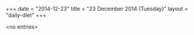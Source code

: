 +++
date = "2014-12-23"
title = "23 December 2014 (Tuesday)"
layout = "daily-diet"
+++


\<no entries\>

